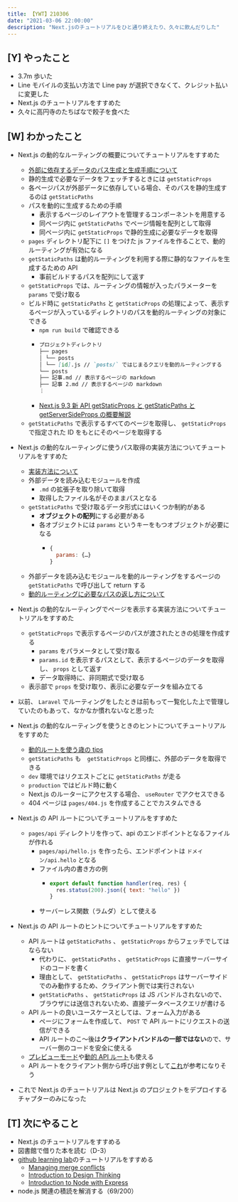 ```yaml
---
title: 【YWT】210306
date: "2021-03-06 22:00:00"
description: "Next.jsのチュートリアルをひと通り終えたり、久々に飲んだりした"
---
```


## [Y] やったこと

- 3.7m 歩いた
- Line モバイルの支払い方法で Line pay が選択できなくて、クレジット払いに変更した
- Next.js のチュートリアルをすすめた
- 久々に高円寺のたちばなで餃子を食べた

## [W] わかったこと

- Next.js の動的なルーティングの概要についてチュートリアルをすすめた

  - [外部に依存するデータのパス生成と生成手順について](https://nextjs.org/learn/basics/dynamic-routes/page-path-external-data)
  - 静的生成で必要なデータをフェッチするときには `getStaticProps`
  - 各ページパスが外部データに依存している場合、そのパスを静的生成するのは `getStaticPaths`
  - パスを動的に生成するための手順
    - 表示するページのレイアウトを管理するコンポーネントを用意する
    - 同ページ内に `getStaticPaths` でページ情報を配列として取得
    - 同ページ内に `getStaticProps` で静的生成に必要なデータを取得
  - `pages` ディレクトリ配下に `[]` をつけた js ファイルを作ることで、動的ルーティングが有効になる
  - `getStaticPaths` は動的ルーティングを利用する際に静的なファイルを生成するための API
    - 事前ビルドするパスを配列にして返す
  - `getStaticProps` では、ルーティングの情報が入ったパラメーターを `params` で受け取る
  - ビルド時に `getStaticPaths` と `getStaticProps` の処理によって、表示するページが入っているディレクトリのパスを動的ルーティングの対象にできる
    - `npm run build` で確認できる
    - ```markdown
      プロジェクトディレクトリ
      ├── pages
      │ └── posts
      │ └── [id].js // `posts/` ではじまるクエリを動的ルーティングする
      └── posts
      ├── 記事.md // 表示するページの markdown
      ├── 記事 2.md // 表示するページの markdown
      ︙
      ```
    - [Next.js 9.3 新 API getStaticProps と getStaticPaths と getServerSideProps の概要解説](https://qiita.com/matamatanot/items/1735984f40540b8bdf91#getstaticpaths)
  - `getStaticPaths` で表示するすべてのページを取得し、 `getStaticProps` で指定された ID をもとにそのページを取得する

- Next.js の動的なルーティングに使うパス取得の実装方法についてチュートリアルをすすめた

  - [実装方法について](https://nextjs.org/learn/basics/dynamic-routes/implement-getstaticpaths)
  - 外部データを読み込むモジュールを作成
    - `.md` の拡張子を取り除いて取得
    - 取得したファイル名がそのままパスとなる
  - `getStaticPaths` で受け取るデータ形式にはいくつか制約がある
    - **オブジェクトの配列**にする必要がある
    - 各オブジェクトには `params` というキーをもつオブジェクトが必要になる
      - ```javascript
        {
          params: {…}
        }
        ```
  - 外部データを読み込むモジュールを動的ルーティングをするページの `getStaticPaths` で呼び出して return する
  - [動的ルーティングに必要なパスの返し方について](https://nextjs.org/docs/basic-features/data-fetching#the-paths-key-required)

- Next.js の動的なルーティングでページを表示する実装方法についてチュートリアルをすすめた

  - `getStaticProps` で表示するページのパスが渡されたときの処理を作成する
    - `params` をパラメータとして受け取る
    - `params.id` を表示するパスとして、表示するページのデータを取得し、 `props` として返す
    - データ取得時に、非同期式で受け取る
  - 表示部で `props` を受け取り、表示に必要なデータを組み立てる

- 以前、 `Laravel` でルーティングをしたときは前もって一覧化した上で管理していたのもあって、なかなか慣れないなと思った

- Next.js の動的なルーティングを使うときのヒントについてチュートリアルをすすめた

  - [動的ルートを使う歳の tips](https://nextjs.org/learn/basics/dynamic-routes/dynamic-routes-details)
  - `getStaticPaths` も　`getStaticProps` と同様に、外部のデータを取得できる
  - `dev` 環境ではリクエストごとに `getStaticPaths` が走る
  - `production` ではビルド時に動く
  - Next.js のルーターにアクセスする場合、 `useRouter` でアクセスできる
  - 404 ページは `pages/404.js` を作成することでカスタムできる

- Next.js の API ルートについてチュートリアルをすすめた

  - `pages/api` ディレクトリを作って、api のエンドポイントとなるファイルが作れる
    - `pages/api/hello.js` を作ったら、エンドポイントは `ドメイン/api.hello` となる
    - ファイル内の書き方の例
      - ```javascript
        export default function handler(req, res) {
          res.status(200).json({ text: "hello" })
        }
        ```
    - サーバーレス関数（ラムダ）として使える

- Next.js の API ルートのヒントについてチュートリアルをすすめた

  - API ルートは `getStaticPaths` 、 `getStaticProps` からフェッチでしてはならない
    - 代わりに、 `getStaticPaths` 、 `getStaticProps` に直接サーバーサイドのコードを書く
    - 理由として、 `getStaticPaths` 、 `getStaticProps` はサーバーサイドでのみ動作するため、クライアント側では実行されない
    - `getStaticPaths` 、 `getStaticProps` は JS バンドルされないので、ブラウザには送信されないため、直接データベースクエリが書ける
  - API ルートの良いユースケースとしては、フォーム入力がある
    - ページにフォームを作成して、 `POST` で API ルートにリクエストの送信ができる
    - API ルートのこ～後は**クライアントバンドルの一部ではない**ので、サーバー側のコードを安全に使える
  - [プレビューモード](https://nextjs.org/docs/advanced-features/preview-mode)や[動的 API ルート](https://nextjs.org/docs/api-routes/dynamic-api-routes)も使える
  - API ルートをクライアント側から呼び出す例として[これ](https://github.com/vercel/next.js/issues/7074#issuecomment-668524370)が参考になりそう

- これで Next.js のチュートリアルは Next.js のプロジェクトをデプロイするチャプターのみになった

## [T] 次にやること

- Next.js のチュートリアルをすすめる
- 図書館で借りた本を読む（D-3）
- [github learning lab](https://lab.github.com/githubtraining)のチュートリアルをすすめる
  - [Managing merge conflicts](https://lab.github.com/githubtraining/managing-merge-conflicts)
  - [Introduction to Design Thinking](https://lab.github.com/githubtraining/introduction-to-design-thinking)
  - [Introduction to Node with Express](https://lab.github.com/everydeveloper/introduction-to-node-with-express)
- node.js 関連の積読を解消する（69/200）
